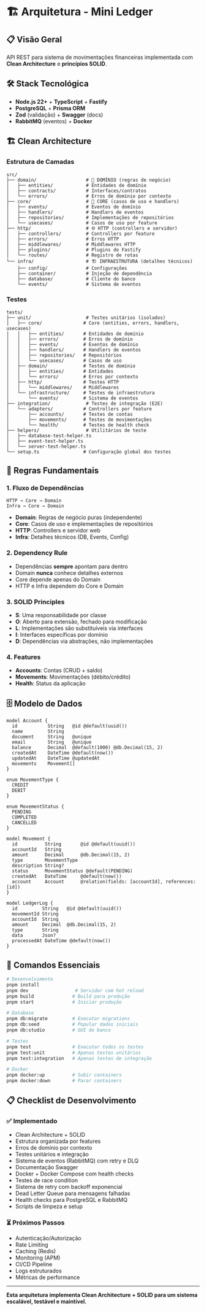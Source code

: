 # 🏗️ Arquitetura - Mini Ledger

## 📋 Visão Geral

API REST para sistema de movimentações financeiras implementada com **Clean Architecture** e **princípios SOLID**.

## 🛠️ Stack Tecnológica

- **Node.js 22+** + **TypeScript** + **Fastify**
- **PostgreSQL** + **Prisma ORM**
- **Zod** (validação) + **Swagger** (docs)
- **RabbitMQ** (eventos) + **Docker**

## 🏗️ Clean Architecture

### Estrutura de Camadas

```
src/
├── domain/                  # 🎯 DOMÍNIO (regras de negócio)
│   ├── entities/            # Entidades de domínio
│   ├── contracts/           # Interfaces/contratos
│   └── errors/              # Erros de domínio por contexto
├── core/                    # 🔧 CORE (casos de uso e handlers)
│   ├── events/              # Eventos de domínio
│   ├── handlers/            # Handlers de eventos
│   ├── repositories/        # Implementações de repositórios
│   └── usecases/            # Casos de uso por feature
├── http/                    # 🌐 HTTP (controllers e servidor)
│   ├── controllers/         # Controllers por feature
│   ├── errors/              # Erros HTTP
│   ├── middlewares/         # Middlewares HTTP
│   ├── plugins/             # Plugins do Fastify
│   └── routes/              # Registro de rotas
└── infra/                   # 🏗️ INFRAESTRUTURA (detalhes técnicos)
    ├── config/              # Configurações
    ├── container/           # Injeção de dependência
    ├── database/            # Cliente do banco
    └── events/              # Sistema de eventos
```

### Testes

```
tests/
├── unit/                    # Testes unitários (isolados)
│   ├── core/               # Core (entities, errors, handlers, usecases)
│   │   ├── entities/       # Entidades de domínio
│   │   ├── errors/         # Erros de domínio
│   │   ├── events/         # Eventos de domínio
│   │   ├── handlers/       # Handlers de eventos
│   │   ├── repositories/   # Repositórios
│   │   └── usecases/       # Casos de uso
│   ├── domain/             # Testes de domínio
│   │   ├── entities/       # Entidades
│   │   └── errors/         # Erros por contexto
│   ├── http/               # Testes HTTP
│   │   └── middlewares/    # Middlewares
│   └── infrastructure/     # Testes de infraestrutura
│       └── events/         # Sistema de eventos
├── integration/             # Testes de integração (E2E)
│   └── adapters/           # Controllers por feature
│       ├── accounts/       # Testes de contas
│       ├── movements/      # Testes de movimentações
│       └── health/         # Testes de health check
├── helpers/                 # Utilitários de teste
│   ├── database-test-helper.ts
│   ├── event-test-helper.ts
│   └── server-test-helper.ts
└── setup.ts                # Configuração global dos testes
```

## 🎯 Regras Fundamentais

### 1. Fluxo de Dependências

```
HTTP → Core → Domain
Infra → Core → Domain
```

- **Domain**: Regras de negócio puras (independente)
- **Core**: Casos de uso e implementações de repositórios
- **HTTP**: Controllers e servidor web
- **Infra**: Detalhes técnicos (DB, Events, Config)

### 2. Dependency Rule

- Dependências **sempre** apontam para dentro
- Domain **nunca** conhece detalhes externos
- Core depende apenas do Domain
- HTTP e Infra dependem do Core e Domain

### 3. SOLID Principles

- **S**: Uma responsabilidade por classe
- **O**: Aberto para extensão, fechado para modificação
- **L**: Implementações são substituíveis via interfaces
- **I**: Interfaces específicas por domínio
- **D**: Dependências via abstrações, não implementações

### 4. Features

- **Accounts**: Contas (CRUD + saldo)
- **Movements**: Movimentações (débito/crédito)
- **Health**: Status da aplicação

## 🗄️ Modelo de Dados

```prisma
model Account {
  id           String   @id @default(uuid())
  name         String
  document     String   @unique
  email        String   @unique
  balance      Decimal  @default(1000) @db.Decimal(15, 2)
  createdAt    DateTime @default(now())
  updatedAt    DateTime @updatedAt
  movements    Movement[]
}

enum MovementType {
  CREDIT
  DEBIT
}

enum MovementStatus {
  PENDING
  COMPLETED
  CANCELLED
}

model Movement {
  id          String       @id @default(uuid())
  accountId   String
  amount      Decimal      @db.Decimal(15, 2)
  type        MovementType
  description String?
  status      MovementStatus @default(PENDING)
  createdAt   DateTime     @default(now())
  account     Account      @relation(fields: [accountId], references: [id])
}

model LedgerLog {
  id         String   @id @default(uuid())
  movementId String
  accountId  String
  amount     Decimal  @db.Decimal(15, 2)
  type       String
  data       Json?
  processedAt DateTime @default(now())
}
```

## 🚀 Comandos Essenciais

```bash
# Desenvolvimento
pnpm install
pnpm dev                 # Servidor com hot reload
pnpm build              # Build para produção
pnpm start              # Iniciar produção

# Database
pnpm db:migrate         # Executar migrations
pnpm db:seed            # Popular dados iniciais
pnpm db:studio          # GUI do banco

# Testes
pnpm test               # Executar todos os testes
pnpm test:unit          # Apenas testes unitários
pnpm test:integration   # Apenas testes de integração

# Docker
pnpm docker:up          # Subir containers
pnpm docker:down        # Parar containers
```

## 📋 Checklist de Desenvolvimento

### ✅ Implementado

- Clean Architecture + SOLID
- Estrutura organizada por features
- Erros de domínio por contexto
- Testes unitários e integração
- Sistema de eventos (RabbitMQ) com retry e DLQ
- Documentação Swagger
- Docker + Docker Compose com health checks
- Testes de race condition
- Sistema de retry com backoff exponencial
- Dead Letter Queue para mensagens falhadas
- Health checks para PostgreSQL e RabbitMQ
- Scripts de limpeza e setup

### ⏳ Próximos Passos

- Autenticação/Autorização
- Rate Limiting
- Caching (Redis)
- Monitoring (APM)
- CI/CD Pipeline
- Logs estruturados
- Métricas de performance

---

**Esta arquitetura implementa Clean Architecture + SOLID para um sistema escalável, testável e maintível.**
